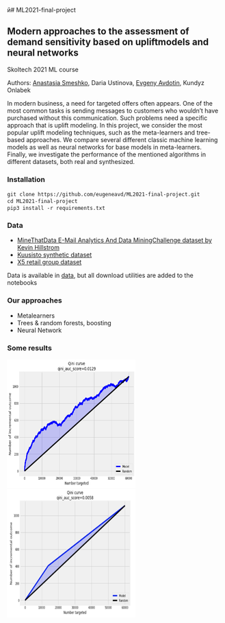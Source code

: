 й# ML2021-final-project

## Modern approaches to the assessment of demand sensitivity based on upliftmodels and neural networks

Skoltech 2021 ML course

Authors: [Anastasia Smeshko](https://github.com/smeshk), Daria Ustinova, [Evgeny Avdotin](https://github.com/eugeneavd), Kundyz Onlabek

In modern business, a need for targeted offers often appears. One of the most common tasks is sending messages to customers who wouldn’t have purchased without this communication. Such problems need a specific approach that is uplift modeling. In this project, we consider the most popular uplift modeling techniques, such as the meta-learners and tree-based approaches. We compare several different classic machine learning models as well as neural networks for base models in meta-learners. Finally, we investigate the performance of the mentioned algorithms in different datasets, both real and synthesized.

### Installation
```
git clone https://github.com/eugeneavd/ML2021-final-project.git
cd ML2021-final-project
pip3 install -r requirements.txt
```

### Data

* [MineThatData E-Mail Analytics And Data MiningChallenge dataset by Kevin Hillstrom](https://blog.minethatdata.com/2008/05/best-answer-e-mail-analytics-challenge.html)
* [Kuusisto synthetic dataset](http://pages.cs.wisc.edu/~dpage/kuusisto.thesis.pdf)
* [X5 retail group dataset](https://ods.ai/competitions/x5-retailhero-uplift-modeling/data)

Data is available in [data](https://github.com/eugeneavd/ML2021-final-project/tree/main/data), but all download utilities are added to the notebooks

### Our approaches
* Metalearners
* Trees & random forests, boosting
* Neural Network

### Some results
<img src="https://github.com/eugeneavd/ML2021-final-project/raw/main/pics/x5_t_qini.png" width="300" height="300">
<img src="https://github.com/eugeneavd/ML2021-final-project/raw/main/pics/qinitree.jpeg" width="300" height="300">

